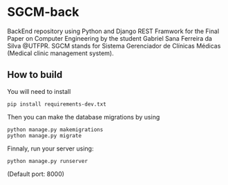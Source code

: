 # SGCM-back
BackEnd repository using Python and Django REST Framwork for the Final Paper on Computer Engineering by the student Gabriel Sana Ferreira da Silva @UTFPR. 
SGCM stands for Sistema Gerenciador de Clínicas Médicas (Medical clinic management system).

## How to build

 You will need to install
 
    pip install requirements-dev.txt
  
Then you can make the database migrations by using

    python manage.py makemigrations
    python manage.py migrate
 
 
Finnaly, run your server using:

    python manage.py runserver
 
(Default port: 8000)
